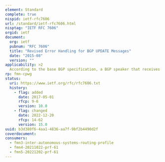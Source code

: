 ```yaml
---
element: Standard
complete: true
nispid: ietf-rfc7606
url: /standard/ietf-rfc7606.html
nisptag: "IETF RFC 7606"
orgid: ietf
document:
  org: ietf
  pubnum: "RFC 7606"
  title: "Revised Error Handling for BGP UPDATE Messages"
  date: "2015-08"
  version: ""
applicability: >2
  According to the base BGP specification, a BGP speaker that receives an UPDATE message containing a malformed attribute is required to reset the session over which the offending attribute was received. This behavior is undesirable because a session reset would impact not only routes with the offending attribute but also other valid routes exchanged over the session. This document partially revises the error handling for UPDATE messages and provides guidelines for the authors of documents defining new attributes. Finally, it revises the error handling procedures for a number of existing attributes.
rp: fmn-cpwg
status:
  uri: https://www.ietf.org/rfc/rfc7606.txt
  history: 
    - flag: added
      date: 2017-05-01
      rfcp: 9-6
      version: 10.0
    - flag: changed
      date: 2022-12-20
      rfcp: 14-62
      version: 15.0
uuid: b3d380f6-4aa1-4836-aa7f-9bf2b4490d2f
coverdocument:
consumers:
  - fmn3-inter-autonomous-systems-routing-profile
  - fmn4-20211022-prf-61
  - fmn5-20221202-prf-61
---
```

